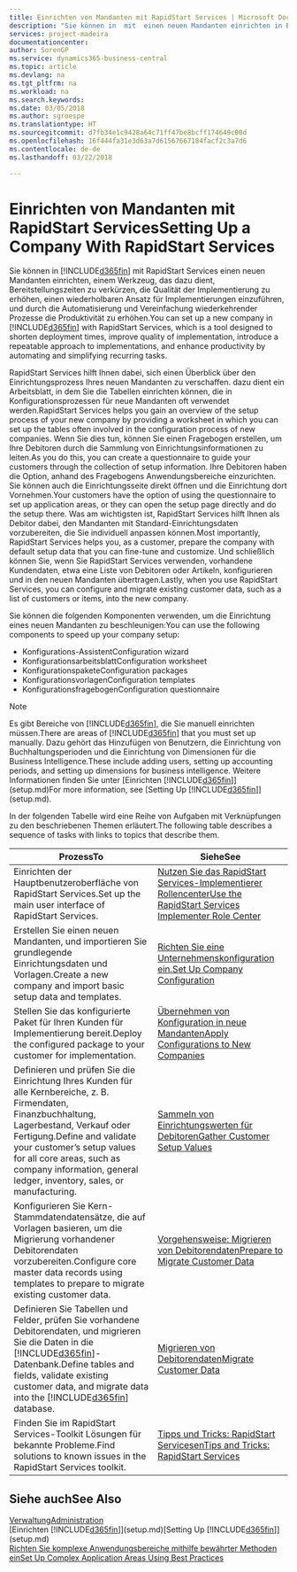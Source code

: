 ```yaml
---
title: Einrichten von Mandanten mit RapidStart Services | Microsoft Docs
description: "Sie können in  mit  einen neuen Mandanten einrichten in Business Central mit RapidStart Services, einem Werkzeug, das dazu dient, Bereitstellungszeiten zu verkürzen, die Qualität der Implementierung zu erhöhen, einen wiederholbaren Ansatz für Implementierungen einzuführen, und durch die Automatisierung und Vereinfachung wiederkehrender Prozesse die Produktivität zu erhöhen."
services: project-madeira
documentationcenter: 
author: SorenGP
ms.service: dynamics365-business-central
ms.topic: article
ms.devlang: na
ms.tgt_pltfrm: na
ms.workload: na
ms.search.keywords: 
ms.date: 03/05/2018
ms.author: sgroespe
ms.translationtype: HT
ms.sourcegitcommit: d7fb34e1c9428a64c71ff47be8bcff174649c00d
ms.openlocfilehash: 16f444fa31e3d63a7d61567667184facf2c3a7d6
ms.contentlocale: de-de
ms.lasthandoff: 03/22/2018

---
```

# <a name="setting-up-a-company-with-rapidstart-services"></a><span data-ttu-id="8e370-103">Einrichten von Mandanten mit RapidStart Services</span><span class="sxs-lookup"><span data-stu-id="8e370-103">Setting Up a Company With RapidStart Services</span></span>
<span data-ttu-id="8e370-104">Sie können in [!INCLUDE[d365fin](includes/d365fin_md.md)] mit RapidStart Services einen neuen Mandanten einrichten, einem Werkzeug, das dazu dient, Bereitstellungszeiten zu verkürzen, die Qualität der Implementierung zu erhöhen, einen wiederholbaren Ansatz für Implementierungen einzuführen, und durch die Automatisierung und Vereinfachung wiederkehrender Prozesse die Produktivität zu erhöhen.</span><span class="sxs-lookup"><span data-stu-id="8e370-104">You can set up a new company in [!INCLUDE[d365fin](includes/d365fin_md.md)] with RapidStart Services, which is a tool designed to shorten deployment times, improve quality of implementation, introduce a repeatable approach to implementations, and enhance productivity by automating and simplifying recurring tasks.</span></span>  

<span data-ttu-id="8e370-105">RapidStart Services hilft Ihnen dabei, sich einen Überblick über den Einrichtungsprozess Ihres neuen Mandanten zu verschaffen. dazu dient ein Arbeitsblatt, in dem Sie die Tabellen einrichten können, die in Konfigurationsprozessen für neue Mandanten oft verwendet werden.</span><span class="sxs-lookup"><span data-stu-id="8e370-105">RapidStart Services helps you gain an overview of the setup process of your new company by providing a worksheet in which you can set up the tables often involved in the configuration process of new companies.</span></span> <span data-ttu-id="8e370-106">Wenn Sie dies tun, können Sie einen Fragebogen erstellen, um Ihre Debitoren durch die Sammlung von Einrichtungsinformationen zu leiten.</span><span class="sxs-lookup"><span data-stu-id="8e370-106">As you do this, you can create a questionnaire to guide your customers through the collection of setup information.</span></span> <span data-ttu-id="8e370-107">Ihre Debitoren haben die Option, anhand des Fragebogens Anwendungsbereiche einzurichten. Sie können auch die Einrichtungsseite direkt öffnen und die Einrichtung dort Vornehmen.</span><span class="sxs-lookup"><span data-stu-id="8e370-107">Your customers have the option of using the questionnaire to set up application areas, or they can open the setup page directly and do the setup there.</span></span> <span data-ttu-id="8e370-108">Was am wichtigsten ist, RapidStart Services hilft Ihnen als Debitor dabei, den Mandanten mit Standard-Einrichtungsdaten vorzubereiten, die Sie individuell anpassen können.</span><span class="sxs-lookup"><span data-stu-id="8e370-108">Most importantly, RapidStart Services helps you, as a customer, prepare the company with default setup data that you can fine-tune and customize.</span></span> <span data-ttu-id="8e370-109">Und schließlich können Sie, wenn Sie RapidStart Services verwenden, vorhandene Kundendaten, etwa eine Liste von Debitoren oder Artikeln, konfigurieren und in den neuen Mandanten übertragen.</span><span class="sxs-lookup"><span data-stu-id="8e370-109">Lastly, when you use RapidStart Services, you can configure and migrate existing customer data, such as a list of customers or items, into the new company.</span></span>

<span data-ttu-id="8e370-110">Sie können die folgenden Komponenten verwenden, um die Einrichtung eines neuen Mandanten zu beschleunigen:</span><span class="sxs-lookup"><span data-stu-id="8e370-110">You can use the following components to speed up your company setup:</span></span>  

-   <span data-ttu-id="8e370-111">Konfigurations-Assistent</span><span class="sxs-lookup"><span data-stu-id="8e370-111">Configuration wizard</span></span>  
-   <span data-ttu-id="8e370-112">Konfigurationsarbeitsblatt</span><span class="sxs-lookup"><span data-stu-id="8e370-112">Configuration worksheet</span></span>  
-   <span data-ttu-id="8e370-113">Konfigurationspakete</span><span class="sxs-lookup"><span data-stu-id="8e370-113">Configuration packages</span></span>  
-   <span data-ttu-id="8e370-114">Konfigurationsvorlagen</span><span class="sxs-lookup"><span data-stu-id="8e370-114">Configuration templates</span></span>  
-   <span data-ttu-id="8e370-115">Konfigurationsfragebogen</span><span class="sxs-lookup"><span data-stu-id="8e370-115">Configuration questionnaire</span></span>  

> [!Note]  
>  <span data-ttu-id="8e370-116">Es gibt Bereiche von [!INCLUDE[d365fin](includes/d365fin_md.md)], die Sie manuell einrichten müssen.</span><span class="sxs-lookup"><span data-stu-id="8e370-116">There are areas of [!INCLUDE[d365fin](includes/d365fin_md.md)] that you must set up manually.</span></span> <span data-ttu-id="8e370-117">Dazu gehört das Hinzufügen von Benutzern, die Einrichtung von Buchhaltungsperioden und die Einrichtung von Dimensionen für die Business Intelligence.</span><span class="sxs-lookup"><span data-stu-id="8e370-117">These include adding users, setting up accounting periods, and setting up dimensions for business intelligence.</span></span> <span data-ttu-id="8e370-118">Weitere Informationen finden Sie unter [Einrichten [!INCLUDE[d365fin](includes/d365fin_md.md)]](setup.md)</span><span class="sxs-lookup"><span data-stu-id="8e370-118">For more information, see [Setting Up [!INCLUDE[d365fin](includes/d365fin_md.md)]](setup.md).</span></span>

 <span data-ttu-id="8e370-119">In der folgenden Tabelle wird eine Reihe von Aufgaben mit Verknüpfungen zu den beschriebenen Themen erläutert.</span><span class="sxs-lookup"><span data-stu-id="8e370-119">The following table describes a sequence of tasks with links to topics that describe them.</span></span>

|<span data-ttu-id="8e370-120">**Prozess**</span><span class="sxs-lookup"><span data-stu-id="8e370-120">**To**</span></span>|<span data-ttu-id="8e370-121">**Siehe**</span><span class="sxs-lookup"><span data-stu-id="8e370-121">**See**</span></span>|  
|------------|-------------|  
|<span data-ttu-id="8e370-122">Einrichten der Hauptbenutzeroberfläche von RapidStart Services.</span><span class="sxs-lookup"><span data-stu-id="8e370-122">Set up the main user interface of RapidStart Services.</span></span>|[<span data-ttu-id="8e370-123">Nutzen Sie das RapidStart Services-Implementierer Rollencenter</span><span class="sxs-lookup"><span data-stu-id="8e370-123">Use the RapidStart Services Implementer Role Center</span></span>](admin-how-to-use-the-rapidstart-services-role-center-to-track-progress.md)|  
|<span data-ttu-id="8e370-124">Erstellen Sie einen neuen Mandanten, und importieren Sie grundlegende Einrichtungsdaten und Vorlagen.</span><span class="sxs-lookup"><span data-stu-id="8e370-124">Create a new company and import basic setup data and templates.</span></span>|[<span data-ttu-id="8e370-125">Richten Sie eine Unternehmenskonfiguration ein.</span><span class="sxs-lookup"><span data-stu-id="8e370-125">Set Up Company Configuration</span></span>](admin-set-up-company-configuration.md)|  
|<span data-ttu-id="8e370-126">Stellen Sie das konfigurierte Paket für Ihren Kunden für Implementierung bereit.</span><span class="sxs-lookup"><span data-stu-id="8e370-126">Deploy the configured package to your customer for implementation.</span></span>|[<span data-ttu-id="8e370-127">Übernehmen von Konfiguration in neue Mandanten</span><span class="sxs-lookup"><span data-stu-id="8e370-127">Apply Configurations to New Companies</span></span>](admin-apply-configuration-to-new-companies.md)|
|<span data-ttu-id="8e370-128">Definieren und prüfen Sie die Einrichtung Ihres Kunden für alle Kernbereiche, z. B. Firmendaten, Finanzbuchhaltung, Lagerbestand, Verkauf oder Fertigung.</span><span class="sxs-lookup"><span data-stu-id="8e370-128">Define and validate your customer’s setup values for all core areas, such as company information, general ledger, inventory, sales, or manufacturing.</span></span>|[<span data-ttu-id="8e370-129">Sammeln von Einrichtungswerten für Debitoren</span><span class="sxs-lookup"><span data-stu-id="8e370-129">Gather Customer Setup Values</span></span>](admin-gather-customer-setup-values.md)|  
|<span data-ttu-id="8e370-130">Konfigurieren Sie Kern-Stammdatendatensätze, die auf Vorlagen basieren, um die Migrierung vorhandener Debitorendaten vorzubereiten.</span><span class="sxs-lookup"><span data-stu-id="8e370-130">Configure core master data records using templates to prepare to migrate existing customer data.</span></span>|[<span data-ttu-id="8e370-131">Vorgehensweise: Migrieren von Debitorendaten</span><span class="sxs-lookup"><span data-stu-id="8e370-131">Prepare to Migrate Customer Data</span></span>](admin-use-templates-to-prepare-customer-data-for-migration.md)|  
|<span data-ttu-id="8e370-132">Definieren Sie Tabellen und Felder, prüfen Sie vorhandene Debitorendaten, und migrieren Sie die Daten in die [!INCLUDE[d365fin](includes/d365fin_md.md)]-Datenbank.</span><span class="sxs-lookup"><span data-stu-id="8e370-132">Define tables and fields, validate existing customer data, and migrate data into the [!INCLUDE[d365fin](includes/d365fin_md.md)] database.</span></span>|[<span data-ttu-id="8e370-133">Migrieren von Debitorendaten</span><span class="sxs-lookup"><span data-stu-id="8e370-133">Migrate Customer Data</span></span>](admin-migrate-customer-data.md)|  
|<span data-ttu-id="8e370-134">Finden Sie im RapidStart Services-Toolkit Lösungen für bekannte Probleme.</span><span class="sxs-lookup"><span data-stu-id="8e370-134">Find solutions to known issues in the RapidStart Services toolkit.</span></span>|[<span data-ttu-id="8e370-135">Tipps und Tricks: RapidStart Servicesen</span><span class="sxs-lookup"><span data-stu-id="8e370-135">Tips and Tricks: RapidStart Services</span></span>](admin-tips-and-tricks-rapidstart-services.md)|  

## <a name="see-also"></a><span data-ttu-id="8e370-136">Siehe auch</span><span class="sxs-lookup"><span data-stu-id="8e370-136">See Also</span></span>  
[<span data-ttu-id="8e370-137">Verwaltung</span><span class="sxs-lookup"><span data-stu-id="8e370-137">Administration</span></span>](admin-setup-and-administration.md)  
<span data-ttu-id="8e370-138">[Einrichten [!INCLUDE[d365fin](includes/d365fin_md.md)]](setup.md)</span><span class="sxs-lookup"><span data-stu-id="8e370-138">[Setting Up [!INCLUDE[d365fin](includes/d365fin_md.md)]](setup.md)</span></span>  
[<span data-ttu-id="8e370-139">Richten Sie komplexe Anwendungsbereiche mithilfe bewährter Methoden ein</span><span class="sxs-lookup"><span data-stu-id="8e370-139">Set Up Complex Application Areas Using Best Practices</span></span>](set-up-complex-application-areas-using-best-practices.md)   

